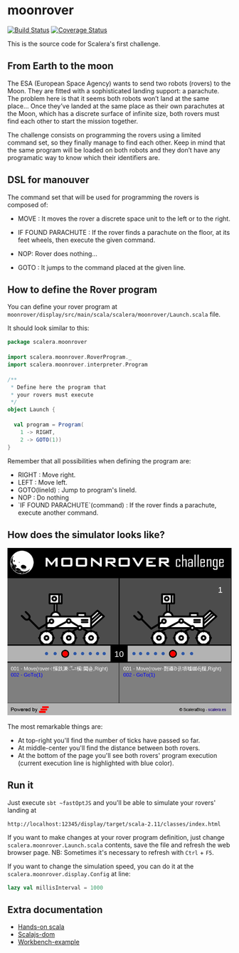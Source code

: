 # moonrover

[![Build Status](https://travis-ci.org/Scalera/moonrover.svg?branch=master)](https://travis-ci.org/Scalera/moonrover)
[![Coverage Status](https://coveralls.io/repos/Scalera/moonrover/badge.svg?branch=master&service=github)](https://coveralls.io/github/Scalera/moonrover?branch=master)

This is the source code for Scalera's first challenge.

## From Earth to the moon

The ESA (European Space Agency) wants to send two robots (rovers) to the Moon.
They are fitted with a sophisticated landing support: a parachute.
The problem here is that it seems both robots won’t land at the same place…
Once they’ve landed at the same place as their own parachutes at the Moon, which has a discrete surface of infinite size, both rovers must find each other to start the mission together.

The challenge consists on programming the rovers using a limited command set, so they finally manage to find each other.
Keep in mind that the same program will be loaded on both robots and they don’t have any programatic way to know which their identifiers are.

## DSL for manouver

The command set that will be used for programming the rovers is composed of:

* MOVE <direction> : It moves the rover a discrete space unit to the left or to the right.

* IF FOUND PARACHUTE <command> : If the rover finds a parachute on the floor, at its feet wheels, then execute the
given command.

* NOP: Rover does nothing…

* GOTO <lineId> : It jumps to the command placed at the given line.

## How to define the Rover program

You can define your rover program at ```moonrover/display/src/main/scala/scalera/moonrover/Launch.scala``` file.

It should look similar to this:

```scala
package scalera.moonrover

import scalera.moonrover.RoverProgram._
import scalera.moonrover.interpreter.Program

/**
 * Define here the program that
 * your rovers must execute
 */
object Launch {

  val program = Program(
    1 -> RIGHT,
    2 -> GOTO(1))
}

```

Remember that all possibilities when defining the program are:

* RIGHT : Move right.
* LEFT : Move left.
* GOTO(lineId) : Jump to program's lineId.
* NOP : Do nothing
* \`IF FOUND PARACHUTE\`(command) : If the rover finds a parachute, execute another command.

## How does the simulator looks like?

![example](/doc/moonrover_example.png)

The most remarkable things are:
* At top-right you'll find the number of ticks have passed so far.
* At middle-center you'll find the distance between both rovers.
* At the bottom of the page you'll see both rovers' program execution (current execution line is highlighted with
blue color).

## Run it

Just execute ```sbt ~fastOptJS``` and you'll be able to simulate your rovers' landing at
```
http://localhost:12345/display/target/scala-2.11/classes/index.html
```

If you want to make changes at your rover program definition,
just change ```scalera.moonrover.Launch.scala``` contents, save the file and refresh the web browser page.
NB: Sometimes it's necessary to refresh with ```Ctrl``` + ```F5```.

If you want to change the simulation speed, you can do it at the ```scalera.moonrover.display.Config``` at line:

```scala
lazy val millisInterval = 1000
```

## Extra documentation

* [Hands-on scala](http://lihaoyi.github.io/hands-on-scala-js/)
* [Scalajs-dom](http://scala-js.github.io/scala-js-dom/)
* [Workbench-example](https://github.com/lihaoyi/workbench-example-app)
